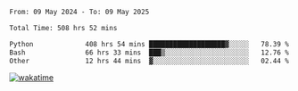 <!--START_SECTION:waka-->

```txt
From: 09 May 2024 - To: 09 May 2025

Total Time: 508 hrs 52 mins

Python             408 hrs 54 mins ███████████████████▓░░░░░   78.39 %
Bash               66 hrs 33 mins  ███▒░░░░░░░░░░░░░░░░░░░░░   12.76 %
Other              12 hrs 44 mins  ▓░░░░░░░░░░░░░░░░░░░░░░░░   02.44 %
```

<!--END_SECTION:waka-->
[![wakatime](https://wakatime.com/badge/user/5f89a63a-5294-4958-ad30-2b3455e63f2a.svg)](https://wakatime.com/@5f89a63a-5294-4958-ad30-2b3455e63f2a)
